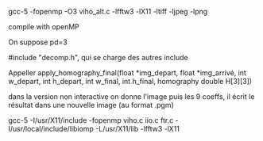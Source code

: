 

gcc-5 -fopenmp -O3 viho_alt.c -lfftw3 -lX11 -ltiff -ljpeg -lpng

compile with openMP

On suppose pd=3

#include "decomp.h", qui se charge des autres include

Appeller apply_homography_final(float *img_depart, float *img_arrivé, int w_depart, int h_depart, int w_final, int h_final, homography double H[3][3])

dans la version non interactive on donne l'image puis les 9 coeffs, il écrit le résultat dans une nouvelle image (au format .pgm)

gcc-5 -I/usr/X11/include -fopenmp viho.c iio.c ftr.c -I/usr/local/include/libiomp -L/usr/X11/lib -lfftw3 -lX11
